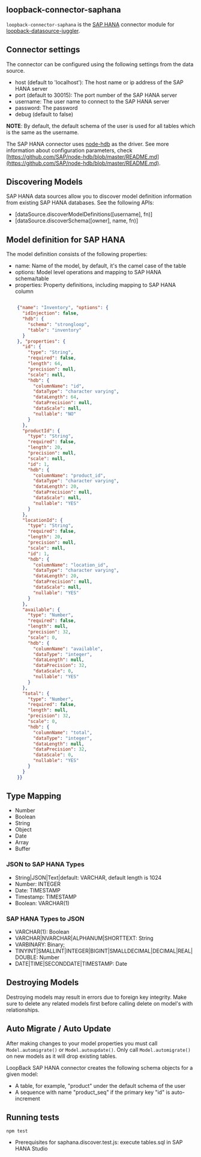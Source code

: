 ## loopback-connector-saphana

`loopback-connector-saphana` is the [SAP HANA](http://www.saphana.com) connector module for [loopback-datasource-juggler](https://github.com/strongloop/loopback-datasource-juggler/).


## Connector settings

The connector can be configured using the following settings from the data source.
* host (default to 'localhost'): The host name or ip address of the SAP HANA server
* port (default to 30015): The port number of the SAP HANA server
* username: The user name to connect to the SAP HANA server
* password: The password
* debug (default to false)

**NOTE**: By default, the default schema of the user is used for all tables which is the same as the username.

The SAP HANA connector uses [node-hdb](https://github.com/SAP/node-hdb) as the driver. See more
information about configuration parameters, check [https://github.com/SAP/node-hdb/blob/master/README.md](https://github.com/SAP/node-hdb/blob/master/README.md).

## Discovering Models

SAP HANA data sources allow you to discover model definition information from existing SAP HANA databases. See the following APIs:

 - [dataSource.discoverModelDefinitions([username], fn)]
 - [dataSource.discoverSchema([owner], name, fn)]


## Model definition for SAP HANA

The model definition consists of the following properties:

* name: Name of the model, by default, it's the camel case of the table
* options: Model level operations and mapping to SAP HANA schema/table
* properties: Property definitions, including mapping to SAP HANA column

```json

    {"name": "Inventory", "options": {
      "idInjection": false,
      "hdb": {
        "schema": "strongloop",
        "table": "inventory"
      }
    }, "properties": {
      "id": {
        "type": "String",
        "required": false,
        "length": 64,
        "precision": null,
        "scale": null,
        "hdb": {
          "columnName": "id",
          "dataType": "character varying",
          "dataLength": 64,
          "dataPrecision": null,
          "dataScale": null,
          "nullable": "NO"
        }
      },
      "productId": {
        "type": "String",
        "required": false,
        "length": 20,
        "precision": null,
        "scale": null,
        "id": 1,
        "hdb": {
          "columnName": "product_id",
          "dataType": "character varying",
          "dataLength": 20,
          "dataPrecision": null,
          "dataScale": null,
          "nullable": "YES"
        }
      },
      "locationId": {
        "type": "String",
        "required": false,
        "length": 20,
        "precision": null,
        "scale": null,
        "id": 1,
        "hdb": {
          "columnName": "location_id",
          "dataType": "character varying",
          "dataLength": 20,
          "dataPrecision": null,
          "dataScale": null,
          "nullable": "YES"
        }
      },
      "available": {
        "type": "Number",
        "required": false,
        "length": null,
        "precision": 32,
        "scale": 0,
        "hdb": {
          "columnName": "available",
          "dataType": "integer",
          "dataLength": null,
          "dataPrecision": 32,
          "dataScale": 0,
          "nullable": "YES"
        }
      },
      "total": {
        "type": "Number",
        "required": false,
        "length": null,
        "precision": 32,
        "scale": 0,
        "hdb": {
          "columnName": "total",
          "dataType": "integer",
          "dataLength": null,
          "dataPrecision": 32,
          "dataScale": 0,
          "nullable": "YES"
        }
      }
    }}

```

## Type Mapping

 - Number
 - Boolean
 - String
 - Object
 - Date
 - Array
 - Buffer

### JSON to SAP HANA Types

* String|JSON|Text|default: VARCHAR, default length is 1024
* Number: INTEGER
* Date: TIMESTAMP
* Timestamp: TIMESTAMP
* Boolean: VARCHAR(1)

### SAP HANA Types to JSON

* VARCHAR(1): Boolean
* VARCHAR|NVARCHAR|ALPHANUM|SHORTTEXT: String
* VARBINARY: Binary;
* TINYINT|SMALLINT|INTEGER|BIGINT|SMALLDECIMAL|DECIMAL|REAL|DOUBLE: Number
* DATE|TIME|SECONDDATE|TIMESTAMP: Date

## Destroying Models

Destroying models may result in errors due to foreign key integrity. Make sure
to delete any related models first before calling delete on model's with
relationships.

## Auto Migrate / Auto Update

After making changes to your model properties you must call `Model.automigrate()`
or `Model.autoupdate()`. Only call `Model.automigrate()` on new models
as it will drop existing tables.

LoopBack SAP HANA connector creates the following schema objects for a given
model:

* A table, for example, "product" under the default schema of the user
* A sequence with name "product_seq" if the primary key "id" is auto-increment


## Running tests

    npm test

* Prerequisites for saphana.discover.test.js: execute tables.sql in SAP HANA Studio